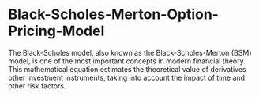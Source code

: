 # Black-Scholes-Merton-Option-Pricing-Model
The Black-Scholes model, also known as the Black-Scholes-Merton (BSM) model, is one of the most important concepts in modern financial theory. This mathematical equation estimates the theoretical value of derivatives other investment instruments, taking into account the impact of time and other risk factors.
